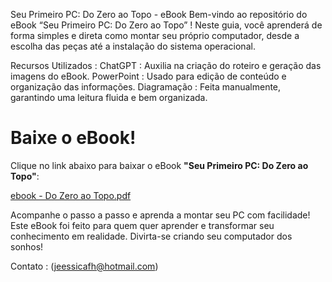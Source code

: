 Seu Primeiro PC: Do Zero ao Topo - eBook
Bem-vindo ao repositório do eBook “Seu Primeiro PC: Do Zero ao Topo” ! Neste guia, você aprenderá de forma simples e direta como montar seu próprio computador, desde a escolha das peças até a instalação do sistema operacional.

Recursos Utilizados :
ChatGPT : Auxilia na criação do roteiro e geração das imagens do eBook.
PowerPoint : Usado para edição de conteúdo e organização das informações.
Diagramação : Feita manualmente, garantindo uma leitura fluida e bem organizada.
# Baixe o eBook!

Clique no link abaixo para baixar o eBook **"Seu Primeiro PC: Do Zero ao Topo"**:

[ebook - Do Zero ao Topo.pdf](https://github.com/user-attachments/files/17998661/ebook.-.Do.Zero.ao.Topo.pdf)


Acompanhe o passo a passo e aprenda a montar seu PC com facilidade!
Este eBook foi feito para quem quer aprender e transformar seu conhecimento em realidade. Divirta-se criando seu computador dos sonhos!

Contato : (jeessicafh@hotmail.com)
